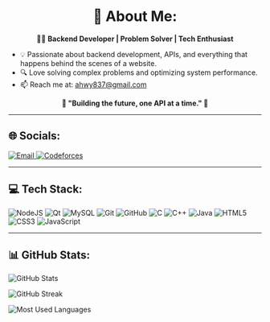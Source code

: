 <h1 align="center">💫 About Me:</h1>
<p align="center">
👨‍💻 <b>Backend Developer | Problem Solver | Tech Enthusiast</b>
</p>

<ul>
  <li>💡 Passionate about backend development, APIs, and everything that happens behind the scenes of a website.</li>
  <li>🔍 Love solving complex problems and optimizing system performance.</li>
  <li>📫 Reach me at: <a href="mailto:ahwy837@gmail.com">ahwy837@gmail.com</a></li>
</ul>

<p align="center"><b>🚀 "Building the future, one API at a time." 🚀</b></p>

<hr>

<h2>🌐 Socials:</h2>
<p>
  <a href="mailto:ahwy837@gmail.com">
    <img src="https://img.shields.io/badge/Email-D14836?logo=gmail&logoColor=white" alt="Email">
  </a>
  <a href="https://codeforces.com/profile/Ahmed.log">
    <img src="https://img.shields.io/badge/Codeforces-1F8ACB?style=flat-square&logo=codeforces&logoColor=white" alt="Codeforces">
  </a>
</p>

<hr>

<h2>💻 Tech Stack:</h2>
<p>
  <img src="https://img.shields.io/badge/node.js-6DA55F?style=flat-square&logo=node.js&logoColor=white" alt="NodeJS">
  <img src="https://img.shields.io/badge/Qt-%23217346.svg?style=flat-square&logo=Qt&logoColor=white" alt="Qt">
  <img src="https://img.shields.io/badge/mysql-4479A1.svg?style=flat-square&logo=mysql&logoColor=white" alt="MySQL">
  <img src="https://img.shields.io/badge/git-%23F05033.svg?style=flat-square&logo=git&logoColor=white" alt="Git">
  <img src="https://img.shields.io/badge/github-%23121011.svg?style=flat-square&logo=github&logoColor=white" alt="GitHub">
  <img src="https://img.shields.io/badge/c-%2300599C.svg?style=flat-square&logo=c&logoColor=white" alt="C">
  <img src="https://img.shields.io/badge/c++-%2300599C.svg?style=flat-square&logo=c%2B%2B&logoColor=white" alt="C++">
  <img src="https://img.shields.io/badge/java-%23ED8B00.svg?style=flat-square&logo=openjdk&logoColor=white" alt="Java">
  <img src="https://img.shields.io/badge/html5-%23E34F26.svg?style=flat-square&logo=html5&logoColor=white" alt="HTML5">
  <img src="https://img.shields.io/badge/css3-%231572B6.svg?style=flat-square&logo=css3&logoColor=white" alt="CSS3">
  <img src="https://img.shields.io/badge/javascript-%23323330.svg?style=flat-square&logo=javascript&logoColor=%23F7DF1E" alt="JavaScript">
</p>

<hr>

<h2>📊 GitHub Stats:</h2>
<p>
  <img src="https://github-readme-stats.vercel.app/api?username=Ahmed-Sheref&theme=codeSTACKr&hide_border=false&include_all_commits=false&count_private=false" alt="GitHub Stats">
</p>
<p>
  <img src="https://nirzak-streak-stats.vercel.app/?user=Ahmed-Sheref&theme=codeSTACKr&hide_border=false" alt="GitHub Streak">
</p>
<p>
  <img src="https://github-readme-stats.vercel.app/api/top-langs/?username=Ahmed-Sheref&theme=codeSTACKr&hide_border=false&include_all_commits=false&count_private=false&layout=compact" alt="Most Used Languages">
</p>

<!-- Proudly created with GPRM ( https://gprm.itsvg.in ) -->
